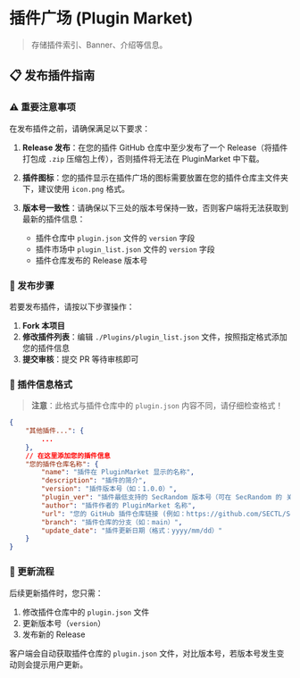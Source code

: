# 插件广场 (Plugin Market)

> 存储插件索引、Banner、介绍等信息。

## 📋 发布插件指南

### ⚠️ 重要注意事项

在发布插件之前，请确保满足以下要求：

1. **Release 发布**：在您的插件 GitHub 仓库中至少发布了一个 Release（将插件打包成 `.zip` 压缩包上传），否则插件将无法在 PluginMarket 中下载。

2. **插件图标**：您的插件显示在插件广场的图标需要放置在您的插件仓库主文件夹下，建议使用 `icon.png` 格式。

3. **版本号一致性**：请确保以下三处的版本号保持一致，否则客户端将无法获取到最新的插件信息：
   - 插件仓库中 `plugin.json` 文件的 `version` 字段
   - 插件市场中 `plugin_list.json` 文件的 `version` 字段
   - 插件仓库发布的 Release 版本号

### 🚀 发布步骤

若要发布插件，请按以下步骤操作：

1. **Fork 本项目**
2. **修改插件列表**：编辑 `./Plugins/plugin_list.json` 文件，按照指定格式添加您的插件信息
3. **提交审核**：提交 PR 等待审核即可

### 📝 插件信息格式

> **注意**：此格式与插件仓库中的 `plugin.json` 内容不同，请仔细检查格式！

```json
{
    "其他插件...": {
        ...
    },
    // 在这里添加您的插件信息
    "您的插件仓库名称": {
        "name": "插件在 PluginMarket 显示的名称",
        "description": "插件的简介",
        "version": "插件版本号（如：1.0.0）",
        "plugin_ver": "插件最低支持的 SecRandom 版本号（可在 SecRandom 的 关于 中的 版本 部分找到该值，格式为 x.x.x.x）",
        "author": "插件作者的 PluginMarket 名称",
        "url": "您的 GitHub 插件仓库链接 (例如：https://github.com/SECTL/SecRandom-plugin)",
        "branch": "插件仓库的分支（如：main）",
        "update_date": "插件更新日期（格式：yyyy/mm/dd）"
    }
}
```

### 🔄 更新流程

后续更新插件时，您只需：

1. 修改插件仓库中的 `plugin.json` 文件
2. 更新版本号（`version`）
3. 发布新的 Release

客户端会自动获取插件仓库的 `plugin.json` 文件，对比版本号，若版本号发生变动则会提示用户更新。